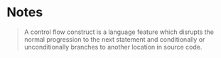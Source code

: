 # Notes

> A control flow construct is a language feature which disrupts the normal
> progression to the next statement and conditionally or unconditionally
> branches to another location in source code.